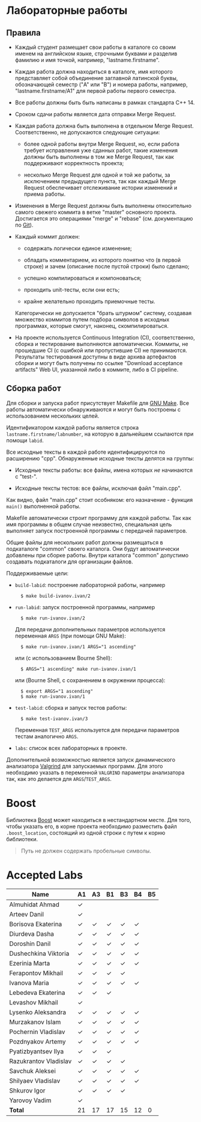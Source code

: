 Лабораторные работы
===================

Правила
-------

* Каждый студент размещает свои работы в каталоге со своим именем на
  английском языке, строчными буквами и разделив фамилию и имя
  точкой, например, "lastname.firstname".

* Каждая работа должна находиться в каталоге, имя которого
  представляет собой объединение заглавной латинской буквы,
  обозначающей семестр ("A" или "B") и номера работы, например,
  "lastname.firstname/A1" для первой работы первого семестра.

* Все работы должны быть быть написаны в рамках стандарта C++ 14.

* Сроком сдачи работы является дата отправки Merge Request.

* Каждая работа должна быть выполнена в отдельном Merge
  Request. Соответственно, не допускаются следующие ситуации:

    - более одной работы внутри Merge Request, но, если работа
      требует исправления уже сданных работ, такие изменения *должны*
      быть выполнены в том же Merge Request, так как поддерживают
      корректность проекта;

    - несколько Merge Request для одной и той же работы, за
      исключением предыдущего пункта, так как каждый Merge Request
      обеспечивает отслеживание истории изменений и приема работы.

* Изменения в Merge Request должны быть выполнены относительно самого
  свежего коммита в ветке "master" основного проекта. Достигается это
  операциями "merge" и "rebase" (см. документацию по
  [Git](https://git-scm.com/book)).

* Каждый коммит должен:

    - содержать логически единое изменение;

    - обладать комментарием, из которого понятно что (в первой строке)
      и зачем (описание после пустой строки) было сделано;

    - успешно компилироваться и компоноваться;

    - проходить unit-тесты, если они есть;

    - крайне желательно проходить приемочные тесты.

    Категорически не допускается "брать штурмом" систему, создавая
    множество коммитов путем подбора символов в исходных программах,
    которые смогут, наконец, скомпилироваться.

* На проекте используется Continuous Integration (CI), соответственно,
  сборка и тестирование выполняются автоматически. Коммиты, не
  прошедшие CI (с ошибкой или пропустившие CI) не
  принимаются. Результаты тестирования доступны в виде архива
  артефактов сборки и могут быть получены по ссылке "Download
  acceptance artifacts" Web UI, указанной либо в коммите, либо в CI
  pipeline.

Сборка работ
------------

Для сборки и запуска работ присутствует Makefile для
[GNU Make](https://www.gnu.org/software/make/). Все работы
автоматически обнаруживаются и могут быть построены с использованием
нескольких целей.

Идентификатором каждой работы является строка
`lastname.firstname/labnumber`, на которую в дальнейшем ссылаются при
помощи `labid`.

Все исходные тексты в каждой работе идентифицируются по расширению
"cpp". Обнаруженные исходные тексты делятся на группы:

* Исходные тексты работы: все файлы, имена которых _не_ начинаются с
  "test-".

* Исходные тексты тестов: все файлы, исключая файл "main.cpp".

Как видно, файл "main.cpp" стоит особняком: его назначение - функция
`main()` выполненной работы.

Makefile автоматически строит программу для каждой работы. Так как имя
программы в общем случае неизвестно, специальная цель выполняет запуск
построенной программы с передачей параметров.

Общие файлы для нескольких работ должны размещаться в подкаталоге
"common" своего каталога. Они будут автоматически добавлены при сборке
работы. Внутри каталога "common" допустимо создавать подкаталоги для
организации файлов.

Поддерживаемые цели:

* `build-labid`: построение лабораторной работы, например

        $ make build-ivanov.ivan/2

* `run-labid`: запуск построенной программы, например

        $ make run-ivanov.ivan/2

    Для передачи дополнительных параметров используется переменная
    `ARGS` (при помощи GNU Make):

        $ make run-ivanov.ivan/1 ARGS="1 ascending"

    или (c использованием Bourne Shell):

        $ ARGS="1 ascending" make run-ivanov.ivan/1

    или (Bourne Shell, с сохранением в окружении процесса):

        $ export ARGS="1 ascending"
        $ make run-ivanov.ivan/1

* `test-labid`: сборка и запуск тестов работы:

        $ make test-ivanov.ivan/3

    Переменная `TEST_ARGS` используется для передачи параметров тестам
    аналогично `ARGS`.

* `labs`: список всех лабораторных в проекте.

Дополнительной возможностью является запуск динамического анализатора
[Valgrind](http://valgrind.org) для запускаемых программ. Для этого
необходимо указать в переменной `VALGRIND` параметры анализатора так,
как это делается для `ARGS`/`TEST_ARGS`.

Boost
=====

Библиотека [Boost](http://boost.org) может находиться в нестандартном
месте. Для того, чтобы указать его, в корне проекта необходимо
разместить файл `.boost_location`, состоящий из одной строки с путем к
корню библиотеки.

> Путь не должен содержать пробельные символы.

Accepted Labs
=============

| Name                  | A1 | A3 | B1 | B3 | B4 | B5 |
|-----------------------|----|----|----|----|----|----|
| Almuhidat Ahmad       | ✓  |    |    |    |    |    |
| Arteev Danil          | ✓  |    |    |    |    |    |
| Borisova Ekaterina    | ✓  | ✓  | ✓  | ✓  | ✓  |    |
| Diurdeva Dasha        | ✓  | ✓  | ✓  | ✓  | ✓  |    |
| Doroshin Danil        | ✓  | ✓  | ✓  | ✓  | ✓  |    |
| Dushechkina Viktoria  | ✓  | ✓  | ✓  | ✓  | ✓  |    |
| Ezerinia Marta        | ✓  | ✓  | ✓  | ✓  | ✓  |    |
| Ferapontov Mikhail    | ✓  | ✓  | ✓  | ✓  |    |    |
| Ivanova Maria         | ✓  | ✓  | ✓  | ✓  | ✓  |    |
| Lebedeva Ekaterina    | ✓  | ✓  | ✓  |    |    |    |
| Levashov Mikhail      | ✓  |    |    |    |    |    |
| Lysenko Aleksandra    | ✓  | ✓  | ✓  | ✓  | ✓  |    |
| Murzakanov Islam      | ✓  | ✓  | ✓  | ✓  | ✓  |    |
| Pochernin Vladislav   | ✓  | ✓  | ✓  | ✓  | ✓  |    |
| Pozdnyakov Artemy     | ✓  | ✓  | ✓  | ✓  | ✓  |    |
| Pyatizbyantsev Ilya   | ✓  | ✓  | ✓  |    |    |    |
| Razukrantov Vladislav | ✓  | ✓  | ✓  | ✓  |    |    |
| Savchuk Aleksei       | ✓  | ✓  | ✓  | ✓  | ✓  |    |
| Shilyaev Vladislav    | ✓  | ✓  | ✓  | ✓  | ✓  |    |
| Shkurov Igor          | ✓  | ✓  | ✓  | ✓  |    |    |
| Yarovoy Vadim         | ✓  |    |    |    |    |    |
| __Total__             |  21|  17|  17|  15|  12|   0|
